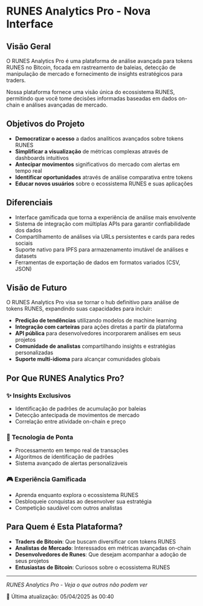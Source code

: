 # RUNES Analytics Pro - Nova Interface

## Visão Geral

O RUNES Analytics Pro é uma plataforma de análise avançada para tokens RUNES no Bitcoin, focada em rastreamento de baleias, detecção de manipulação de mercado e fornecimento de insights estratégicos para traders.

Nossa plataforma fornece uma visão única do ecossistema RUNES, permitindo que você tome decisões informadas baseadas em dados on-chain e análises avançadas de mercado.

## Objetivos do Projeto

- **Democratizar o acesso** a dados analíticos avançados sobre tokens RUNES
- **Simplificar a visualização** de métricas complexas através de dashboards intuitivos
- **Antecipar movimentos** significativos do mercado com alertas em tempo real
- **Identificar oportunidades** através de análise comparativa entre tokens
- **Educar novos usuários** sobre o ecossistema RUNES e suas aplicações

## Diferenciais

- Interface gamificada que torna a experiência de análise mais envolvente
- Sistema de integração com múltiplas APIs para garantir confiabilidade dos dados
- Compartilhamento de análises via URLs persistentes e cards para redes sociais
- Suporte nativo para IPFS para armazenamento imutável de análises e datasets
- Ferramentas de exportação de dados em formatos variados (CSV, JSON)

## Visão de Futuro

O RUNES Analytics Pro visa se tornar o hub definitivo para análise de tokens RUNES, expandindo suas capacidades para incluir:

- **Predição de tendências** utilizando modelos de machine learning
- **Integração com carteiras** para ações diretas a partir da plataforma
- **API pública** para desenvolvedores incorporarem análises em seus projetos
- **Comunidade de analistas** compartilhando insights e estratégias personalizadas
- **Suporte multi-idioma** para alcançar comunidades globais

## Por Que RUNES Analytics Pro?

### ✨ Insights Exclusivos
- Identificação de padrões de acumulação por baleias
- Detecção antecipada de movimentos de mercado
- Correlação entre atividade on-chain e preço

### 🚀 Tecnologia de Ponta
- Processamento em tempo real de transações
- Algoritmos de identificação de padrões
- Sistema avançado de alertas personalizáveis

### 🎮 Experiência Gamificada
- Aprenda enquanto explora o ecossistema RUNES
- Desbloqueie conquistas ao desenvolver sua estratégia
- Competição saudável com outros analistas

## Para Quem é Esta Plataforma?

- **Traders de Bitcoin**: Que buscam diversificar com tokens RUNES
- **Analistas de Mercado**: Interessados em métricas avançadas on-chain
- **Desenvolvedores de Runes**: Que desejam acompanhar a adoção de seus projetos
- **Entusiastas de Bitcoin**: Curiosos sobre o ecossistema RUNES

---

*RUNES Analytics Pro - Veja o que outros não podem ver*

📅 Última atualização: 05/04/2025 às 00:40
